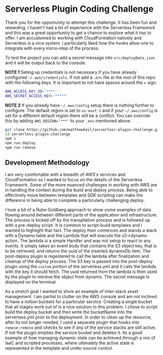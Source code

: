 # Serverless Plugin Coding Challenge

Thank you for the opportunity to attempt this challenge.  It has been fun and rewarding.  I haven't had a lot of experience with the Serverless Framework and this was a great opportunity to get a chance to explore what it has to offer.  I am accustomed to working with CloudFormation natively and Serverless is a nice system.  I particularly liked how the hooks allow one to integrate with every micro-step of the process.

To test the project you can add a secret message into `src/deployData.json` and it will be output back to the console.

**NOTE 1** Seting up credentials is not necessary if you have already configured `~/.aws/credentials`.  If not add a `.env` file at the root of this repo with the following keys.  It is important to not have spaces around the `=` sign.
```bash
AWS_ACCESS_KEY_ID='****'
AWS_SECRET_ACCESS_KEY='*****'
```

**NOTE 2** If you already have `~/.aws/config` setup there is nothing further to configure.  The default region is set to `us-east-1` and if your `~/.aws/config` is set for a different default region there will be a conflict.  You can override this by adding `AWS_REGION='***'` to your `.env` mentioned above.


```bash
git clone https://github.com/matthewkeil/serverless-plugin-challenge.git
cd serverless-plugin-challenge
npm i
npm run deploy
npm run remove
```

## Development Methodology
I am very comfortable with a breadth of AWS's services and CloudFormation so I wanted to focus on the details of the Serverless Framework.  Some of the more nuanced challenges in working with AWS are in handling the context during the build and deploy process.  Being able to effectively move between templates and SDK scripting can make the difference in being able to complete a particularly challenging deploy.

I took a bit of a Rube Goldberg approach to show some examples of data flowing around between different parts of the application and infrastructure.  The process is kicked off by the transpilation process and is followed up with a pre-deploy script.  It is common to script-build templates and I wanted to highlight that fact.  The deploy then comences and stands a stack with a Dynamo table and the Lambda that will execute the s3->dynamo action.  The lambda is a simple Handler and was not setup to react to any events.  It simply takes an event body that contains the S3 object key, that is to be retrieved, and returns the uuid of the inserted dynamoDb item.  The post-deploy plugin is regestered to call the lambda after finalization and cleanup of the deploy process.  The S3 key is passed into the post-deploy plugin using the `custom` portion of the serverless.yml and it calls the lambda with the key it should fetch.  The uuid returned from the lambda is then used by the plugin to retrieve the object from dynamo.  The secret message is displayed on the terminal.

As a stretch goal I wanted to show an example of inter-stack asset management.  I am partial to clutter on the AWS console and am not inclined to have a million buckets for a particular service. Creating a single bucket that all stages work out of is a nice solution to this problem.  I chose to script build the deploy bucket and then write the bucketName into the serverless.yml prior to the deployment.  In order to clean up the resource, after its not longer needed, I used a separate plugin that hooks into `remove:remove` and checks to see if any of the service stacks are still active.  If not the plugin empties the service bucket and deletes it.  Its a good example of how managing dynamic state can be achieved through a mix of IaaC and scripted processes, where ultimately the active state is represented in the template and under source control.